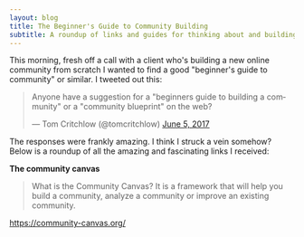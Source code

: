 ```yaml
---
layout: blog
title: The Beginner's Guide to Community Building
subtitle: A roundup of links and guides for thinking about and building communities online.
---
```


This morning, fresh off a call with a client who's building a new online community from scratch I wanted to find a good "beginner's guide to community" or similar. I tweeted out this:

<blockquote class="twitter-tweet" data-lang="en"><p lang="en" dir="ltr">Anyone have a suggestion for a &quot;beginners guide to building a community&quot; or a &quot;community blueprint&quot; on the web?</p>&mdash; Tom Critchlow (@tomcritchlow) <a href="https://twitter.com/tomcritchlow/status/871742200513691648">June 5, 2017</a></blockquote>
<script async src="//platform.twitter.com/widgets.js" charset="utf-8"></script>

The responses were frankly amazing. I think I struck a vein somehow? Below is a roundup of all the amazing and fascinating links I received:

**The community canvas**

>What is the Community Canvas? It is a framework that will help you build a community, analyze a community or improve an existing community.

https://community-canvas.org/